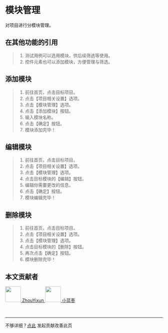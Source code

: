 # 模块管理

对项目进行分模块管理。

## 在其他功能的引用
> 1. 测试用例可以选用模块，供后续筛选等使用。
> 2. 控件元素也可以添加模块，方便管理与筛选。

## 添加模块

> 1. 前往首页，点击目标项目。
> 2. 点击【项目相关设置】选项。
> 3. 点击【模块管理】选项。
> 4. 点击【添加模块】按钮。
> 5. 输入模块名称。
> 6. 点击【确定】按钮。
> 7. 模块添加完毕！

## 编辑模块

> 1. 前往首页，点击目标项目。
> 2. 点击【项目相关设置】选项。
> 3. 点击【模块管理】选项。
> 4. 点击目标模块的【编辑】按钮。
> 5. 编辑你需要更改的信息。
> 6. 点击【确定】按钮。
> 7. 模块编辑完毕！

## 删除模块

> 1. 前往首页，点击目标项目。
> 2. 点击【项目相关设置】选项。
> 3. 点击【模块管理】选项。
> 4. 点击目标模块的【删除】按钮。
> 5. 再次点击【确定】按钮。
> 6. 模块删除完毕！

## 本文贡献者
<div class="cont">
<a href="https://gitee.com/ZhouYixun" target="_blank">
<img src="https://portrait.gitee.com/uploads/avatars/user/2698/8096045_ZhouYixun_1645499109.png!avatar100" width="50"/>
<span>ZhouYixun</span>
</a>
<a href="https://gitee.com/xlanzao" target="_blank">
<img src="https://portrait.gitee.com/uploads/avatars/user/3670/11010724_xlanzao_1653205908.png!avatar100" width="50"/>
<span>小蓝枣</span>
</a>
</div>


&nbsp;
&nbsp;
***
不够详细？[点此](https://github.com/SonicCloudOrg/sonic-offical-website/edit/main/src/markdown/doc/doc-module.md) 发起贡献改善此页

